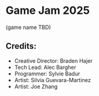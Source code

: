 # Game Jam 2025

(game name TBD)

## Credits:
- Creative Director: Braden Hajer
- Tech Lead: Alec Bargher
- Programmer: Sylvie Badur
- Artist: Silvia Guevara-Martinez
- Artist: Joe Zhang

